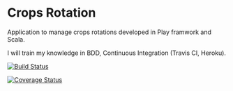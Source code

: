 Crops Rotation
=============

Application to manage crops rotations developed in Play framwork and Scala.

I will train my knowledge in BDD, Continuous Integration (Travis CI, Heroku).

[![Build Status](https://travis-ci.org/pulpillo/cropsrotation.png?branch=develop)](https://travis-ci.org/pulpillo/cropsrotation.png?branch=develop)

[![Coverage Status](https://coveralls.io/repos/pulpillo/cropsrotation/badge.png?branch=develop)](https://coveralls.io/r/pulpillo/cropsrotation?branch=develop)

